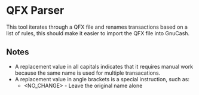 # QFX Parser
This tool iterates through a QFX file and renames transactions based on a list of rules, this should make it easier to import the QFX file into GnuCash.

## Notes
* A replacement value in all capitals indicates that it requires manual work because the same name is used for multiple transacations.
* A replacement value in angle brackets is a special instruction, such as:
    * <NO_CHANGE> - Leave the original name alone
